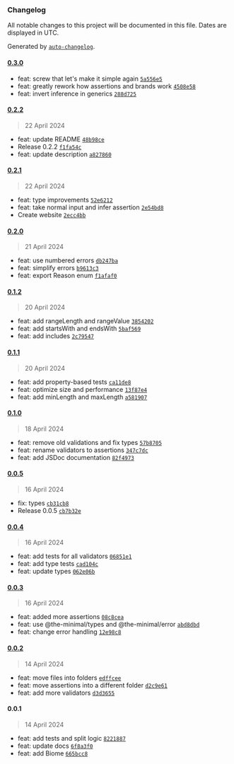 ### Changelog

All notable changes to this project will be documented in this file. Dates are displayed in UTC.

Generated by [`auto-changelog`](https://github.com/CookPete/auto-changelog).

#### [0.3.0](https://github.com/the-minimal/validator/compare/0.2.2...0.3.0)

- feat: screw that let's make it simple again [`5a556e5`](https://github.com/the-minimal/validator/commit/5a556e5c5a302353d2964948f329ea05d66de1b7)
- feat: greatly rework how assertions and brands work [`4508e58`](https://github.com/the-minimal/validator/commit/4508e58dab9e4bffd1efbb000889a0ec7c29646c)
- feat: invert inference in generics [`288d725`](https://github.com/the-minimal/validator/commit/288d7259c955b0f709f888ed9d66f0a340d19e70)

#### [0.2.2](https://github.com/the-minimal/validator/compare/0.2.1...0.2.2)

> 22 April 2024

- feat: update README [`48b98ce`](https://github.com/the-minimal/validator/commit/48b98ce4df2371707b0d70ec5565477dd2f547ab)
- Release 0.2.2 [`f1fa54c`](https://github.com/the-minimal/validator/commit/f1fa54c2e9c7a78bc878c75c15dce300baf88041)
- feat: update description [`a827860`](https://github.com/the-minimal/validator/commit/a8278602b85e35f527c35f56a0be7f4caaaddca0)

#### [0.2.1](https://github.com/the-minimal/validator/compare/0.2.0...0.2.1)

> 22 April 2024

- feat: type improvements [`52e6212`](https://github.com/the-minimal/validator/commit/52e6212a3886339b25c0e7a6e68cc9753bb1fc2d)
- feat: take normal input and infer assertion [`2e54bd8`](https://github.com/the-minimal/validator/commit/2e54bd800f4a327b7a35e00077da5df29d49a29a)
- Create website [`2ecc4bb`](https://github.com/the-minimal/validator/commit/2ecc4bb051c53a0919c2c6223902b68e93490b22)

#### [0.2.0](https://github.com/the-minimal/validator/compare/0.1.2...0.2.0)

> 21 April 2024

- feat: use numbered errors [`db247ba`](https://github.com/the-minimal/validator/commit/db247babd73114644448d60359cacd02fbbb4645)
- feat: simplify errors [`b9613c3`](https://github.com/the-minimal/validator/commit/b9613c3c6cb6e9e699323e5623eee5a9962b3dc2)
- feat: export Reason enum [`f1afaf0`](https://github.com/the-minimal/validator/commit/f1afaf0673e98e93e97d72d76193e97af86b5ba1)

#### [0.1.2](https://github.com/the-minimal/validator/compare/0.1.1...0.1.2)

> 20 April 2024

- feat: add rangeLength and rangeValue [`3854202`](https://github.com/the-minimal/validator/commit/3854202e937191d57a7d709597646e08a60b7b7d)
- feat: add startsWith and endsWith [`5baf569`](https://github.com/the-minimal/validator/commit/5baf56911f635ac6537ba96b3bc785df5e49922d)
- feat: add includes [`2c79547`](https://github.com/the-minimal/validator/commit/2c795479604d77f0245a8b1931c926f1d44dc5f6)

#### [0.1.1](https://github.com/the-minimal/validator/compare/0.1.0...0.1.1)

> 20 April 2024

- feat: add property-based tests [`ca11de8`](https://github.com/the-minimal/validator/commit/ca11de8f626e056f349da0ffb0bbd4d4561748da)
- feat: optimize size and performance [`13f87e4`](https://github.com/the-minimal/validator/commit/13f87e48d6975221468e096a7c1e6db16b61a0c5)
- feat: add minLength and maxLength [`a581907`](https://github.com/the-minimal/validator/commit/a581907e9b6de91fe8b4e61384d6acf706167703)

#### [0.1.0](https://github.com/the-minimal/validator/compare/0.0.5...0.1.0)

> 18 April 2024

- feat: remove old validations and fix types [`57b8705`](https://github.com/the-minimal/validator/commit/57b870562fa2054dbe98b736a489d0136c2475a1)
- feat: rename validators to assertions [`347c7dc`](https://github.com/the-minimal/validator/commit/347c7dc75ab8f37d9c37ab5b482419cc3924257d)
- feat: add JSDoc documentation [`82f4973`](https://github.com/the-minimal/validator/commit/82f4973a8f1e6c2e1607b4e0fe96083dc2ef08e9)

#### [0.0.5](https://github.com/the-minimal/validator/compare/0.0.4...0.0.5)

> 16 April 2024

- fix: types [`cb31cb8`](https://github.com/the-minimal/validator/commit/cb31cb88487ba9c7135262edc97eac60c353eb5b)
- Release 0.0.5 [`cb7b32e`](https://github.com/the-minimal/validator/commit/cb7b32e358d833a8cafdf844b8baf544aacd4e54)

#### [0.0.4](https://github.com/the-minimal/validator/compare/0.0.3...0.0.4)

> 16 April 2024

- feat: add tests for all validators [`06851e1`](https://github.com/the-minimal/validator/commit/06851e1d0d1fd26c23af087a9c6f1b4e58c6750c)
- feat: add type tests [`cad104c`](https://github.com/the-minimal/validator/commit/cad104c75ea714f4073a6c25fce106958023dcb8)
- feat: update types [`062e06b`](https://github.com/the-minimal/validator/commit/062e06bd235abc02400eae5ba720cad33f508fa7)

#### [0.0.3](https://github.com/the-minimal/validator/compare/0.0.2...0.0.3)

> 16 April 2024

- feat: added more assertions [`08c8cea`](https://github.com/the-minimal/validator/commit/08c8cea2ce911c9f95a6e5396dcb5eb1f273a078)
- feat: use @the-minimal/types and @the-minimal/error [`abd8dbd`](https://github.com/the-minimal/validator/commit/abd8dbd560fe9bfa111c45e2b0062608c043ec59)
- feat: change error handling [`12e98c8`](https://github.com/the-minimal/validator/commit/12e98c859f320029dd3e1a189e59f0568d2392a9)

#### [0.0.2](https://github.com/the-minimal/validator/compare/0.0.1...0.0.2)

> 14 April 2024

- feat: move files into folders [`edffcee`](https://github.com/the-minimal/validator/commit/edffcee73583a1c55f875127c87773fc2a7328b2)
- feat: move assertions into a different folder [`d2c9e61`](https://github.com/the-minimal/validator/commit/d2c9e6176964992496a80b24aae07588c04b301e)
- feat: add more validators [`d3d3655`](https://github.com/the-minimal/validator/commit/d3d36553bb4a65dd29314cbd18bf83f7529e0afd)

#### 0.0.1

> 14 April 2024

- feat: add tests and split logic [`8221887`](https://github.com/the-minimal/validator/commit/8221887c905d8b0da6e415078cd1b8ba760baf1a)
- feat: update docs [`6f8a3f0`](https://github.com/the-minimal/validator/commit/6f8a3f0fd63a2cc8651816e394bead18328a994d)
- feat: add Biome [`665bcc8`](https://github.com/the-minimal/validator/commit/665bcc8bd041ae496c2ed40586143430c6a2e11e)
